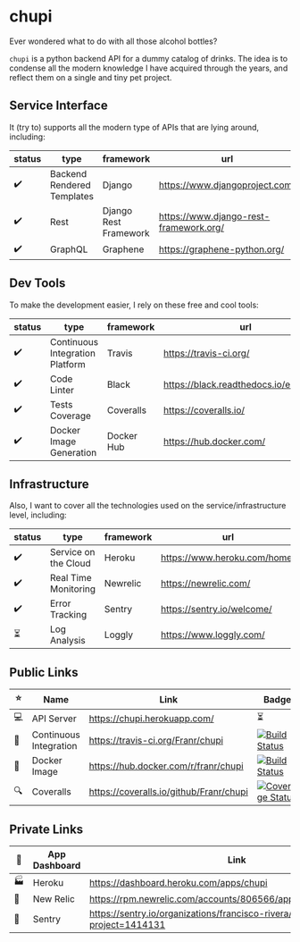 # chupi
Ever wondered what to do with all those alcohol bottles?

`chupi` is a python backend API for a dummy catalog of drinks. The idea is to condense all the modern knowledge
I have acquired through the years, and reflect them on a single and tiny pet project.

## Service Interface

It (try to) supports all the modern type of APIs that are lying around, including:

| status | type | framework | url |
| ------ | ---- | --------- | --- |
|:heavy_check_mark:|Backend Rendered Templates|Django|https://www.djangoproject.com/
|:heavy_check_mark:|Rest|Django Rest Framework|https://www.django-rest-framework.org/
|:heavy_check_mark:|GraphQL|Graphene|https://graphene-python.org/

## Dev Tools

To make the development easier, I rely on these free and cool tools:

| status | type | framework | url |
| ------ | ---- | --------- | --- |
|:heavy_check_mark:|Continuous Integration Platform|Travis|https://travis-ci.org/
|:heavy_check_mark:|Code Linter|Black|https://black.readthedocs.io/en/stable/
|:heavy_check_mark:|Tests Coverage|Coveralls|https://coveralls.io/
|:heavy_check_mark:|Docker Image Generation|Docker Hub|https://hub.docker.com/

## Infrastructure

Also, I want to cover all the technologies used on the service/infrastructure level, including:

| status | type | framework | url |
| ------ | ---- | --------- | --- |
|:heavy_check_mark:|Service on the Cloud|Heroku|https://www.heroku.com/home/
|:heavy_check_mark:|Real Time Monitoring|Newrelic|https://newrelic.com/
|:heavy_check_mark:|Error Tracking|Sentry|https://sentry.io/welcome/
|:hourglass_flowing_sand:|Log Analysis|Loggly|https://www.loggly.com/

## Public Links

| :star: | Name | Link | Badge |
| ------ | ---- | ---- | ------ |
|:computer:|API Server|https://chupi.herokuapp.com/|:hourglass_flowing_sand:
|:hammer:|Continuous Integration|https://travis-ci.org/Franr/chupi|[![Build Status](https://travis-ci.org/Franr/chupi.svg?branch=master)](https://travis-ci.org/Franr/chupi)
|:whale2:|Docker Image|https://hub.docker.com/r/franr/chupi|[![Build Status](https://img.shields.io/docker/cloud/build/franr/chupi.svg)](https://hub.docker.com/r/franr/chupi)
|:mag:|Coveralls|https://coveralls.io/github/Franr/chupi|[![Coverage Status](https://coveralls.io/repos/github/Franr/chupi/badge.svg?branch=master)](https://coveralls.io/github/Franr/chupi?branch=master)

## Private Links

| :passport_control: | App Dashboard | Link |
| ------------------ | ------------- | ---- |
|:factory:|Heroku|https://dashboard.heroku.com/apps/chupi
|:crown:|New Relic|https://rpm.newrelic.com/accounts/806566/applications/259721450
|:rotating_light:|Sentry|https://sentry.io/organizations/francisco-rivera/issues/?project=1414131
